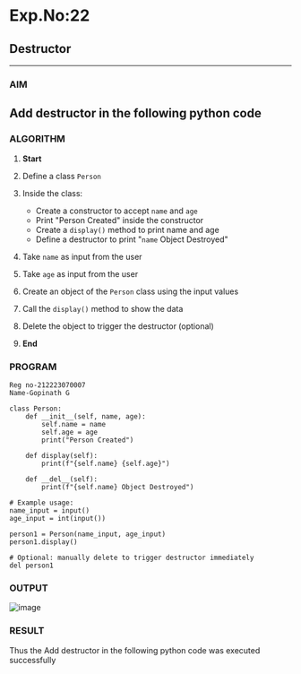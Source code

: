 # Exp.No:22  
## Destructor

---

### AIM  
Add destructor in the following python code
---

### ALGORITHM

1. **Start**
2. Define a class `Person`
3. Inside the class:

   * Create a constructor to accept `name` and `age`
   * Print "Person Created" inside the constructor
   * Create a `display()` method to print name and age
   * Define a destructor to print "`name` Object Destroyed"
4. Take `name` as input from the user
5. Take `age` as input from the user
6. Create an object of the `Person` class using the input values
7. Call the `display()` method to show the data
8. Delete the object to trigger the destructor (optional)
9. **End**


### PROGRAM

```
Reg no-212223070007
Name-Gopinath G

class Person:
    def __init__(self, name, age):
        self.name = name
        self.age = age
        print("Person Created")

    def display(self):
        print(f"{self.name} {self.age}")

    def __del__(self):
        print(f"{self.name} Object Destroyed")

# Example usage:
name_input = input()
age_input = int(input())

person1 = Person(name_input, age_input)
person1.display()

# Optional: manually delete to trigger destructor immediately
del person1
```

### OUTPUT
![image](https://github.com/user-attachments/assets/8d5c404c-d504-4578-87d1-c951225cf844)


### RESULT
Thus the Add destructor in the following python code was executed successfully
